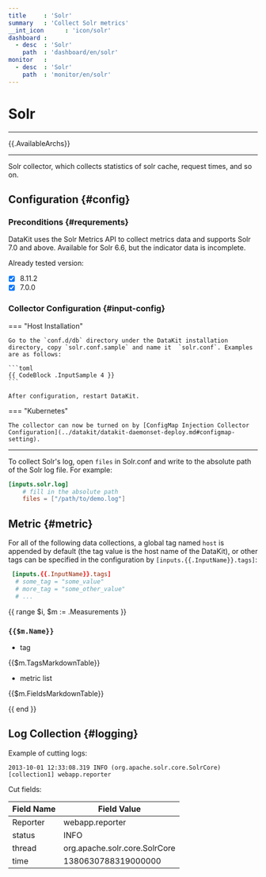 ```yaml
---
title     : 'Solr'
summary   : 'Collect Solr metrics'
__int_icon      : 'icon/solr'
dashboard :
  - desc  : 'Solr'
    path  : 'dashboard/en/solr'
monitor   :
  - desc  : 'Solr'
    path  : 'monitor/en/solr'
---
```


<!-- markdownlint-disable MD025 -->
# Solr
<!-- markdownlint-enable -->

---

{{.AvailableArchs}}

---

Solr collector, which collects statistics of solr cache, request times, and so on.

## Configuration {#config}

### Preconditions {#requrements}

DataKit uses the Solr Metrics API to collect metrics data and supports Solr 7.0 and above. Available for Solr 6.6, but the indicator data is incomplete.

Already tested version:

- [x] 8.11.2
- [x] 7.0.0

### Collector Configuration {#input-config}

=== "Host Installation"

    Go to the `conf.d/db` directory under the DataKit installation directory, copy `solr.conf.sample` and name it  `solr.conf`. Examples are as follows:
    
    ```toml
    {{ CodeBlock .InputSample 4 }}
    ```

    After configuration, restart DataKit.

=== "Kubernetes"

    The collector can now be turned on by [ConfigMap Injection Collector Configuration](../datakit/datakit-daemonset-deploy.md#configmap-setting).

---

To collect Solr's log, open `files` in Solr.conf and write to the absolute path of the Solr log file. For example:

```toml
[inputs.solr.log]
    # fill in the absolute path
    files = ["/path/to/demo.log"]
```

## Metric {#metric}

For all of the following data collections, a global tag named `host` is appended by default (the tag value is the host name of the DataKit), or other tags can be specified in the configuration by `[inputs.{{.InputName}}.tags]`:

``` toml
 [inputs.{{.InputName}}.tags]
  # some_tag = "some_value"
  # more_tag = "some_other_value"
  # ...
```

{{ range $i, $m := .Measurements }}

### `{{$m.Name}}`

- tag

{{$m.TagsMarkdownTable}}

- metric list

{{$m.FieldsMarkdownTable}}

{{ end }}

## Log Collection {#logging}

Example of cutting logs:

```
2013-10-01 12:33:08.319 INFO (org.apache.solr.core.SolrCore) [collection1] webapp.reporter
```

Cut fields:

| Field Name   | Field Value                        |
| -------- | ----------------------------- |
| Reporter | webapp.reporter               |
| status   | INFO                          |
| thread   | org.apache.solr.core.SolrCore |
| time     | 1380630788319000000           |
